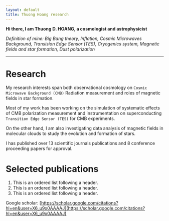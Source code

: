 ```yaml
---
layout: default
title: Thuong Hoang research
---
```


**Hi there, I am Thuong D. HOANG, a cosmologist and astrophysicist**

_Definition of mine: Big Bang theory, Inflation, Cosmic Microwaves Background, Transision Edge Sensor (TES), Cryogenics system, Magnetic fields and star formation, Dust polarization_

---
# Research

My research interests span both observational cosmology on `Cosmic Microwave Background (CMB)` Radiation measurement and roles of magnetic fields in star formation. <br>

Most of my work has been working on the simulation of systematic effects of CMB polarization measurement and instrumentation on superconducting `Transition Edge Sensor (TES)` for CMB experiments. <br>

On the other hand, I am also investigating data analysis of magnetic fields in molecular clouds to study the evolution and formation of stars. <br>
		
I has published over 13 scientific journals publications and 8 conference proceeding papers for approval.<br>


# Selected publications

1.  This is an ordered list following a header.
2.  This is an ordered list following a header.
3.  This is an ordered list following a header.

Google scholar: [https://scholar.google.com/citations?hl=en&user=X6_u9x0AAAAJ](https://scholar.google.com/citations?hl=en&user=X6_u9x0AAAAJ)
